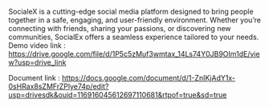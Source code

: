 SocialeX is a cutting-edge social media platform designed to bring people together in a safe, engaging, and user-friendly environment. Whether you’re connecting with friends, sharing your passions, or discovering new communities, SocialEx offers a seamless experience tailored to your needs. Demo video link : https://drive.google.com/file/d/1P5c5zMuf3wmtax_14Ls74Y0JB9OIm1dE/view?usp=drive_link

Document link : https://docs.google.com/document/d/1-ZnIKjAdY1x-0sHRax8sZMFrZPlye74p/edit?usp=drivesdk&ouid=116916045612697110681&rtpof=true&sd=true
